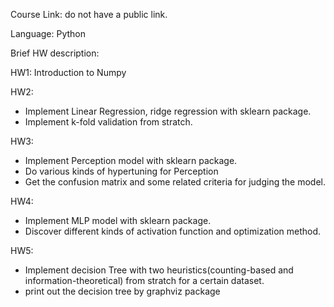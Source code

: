 Course Link: do not have a public link.  

Language: Python  

Brief HW description:  


HW1: Introduction to Numpy

HW2: 

- Implement Linear Regression, ridge regression with sklearn package.
- Implement k-fold validation from stratch.

HW3: 

- Implement Perception model with sklearn package. 
- Do various kinds of hypertuning for Perception
- Get the confusion matrix and some related criteria for judging the model.

HW4:

- Implement MLP model with sklearn package. 
- Discover different kinds of activation function and optimization method.

HW5:

- Implement decision Tree with two heuristics(counting-based and information-theoretical) from stratch for a certain dataset.
- print out the decision tree by graphviz package
